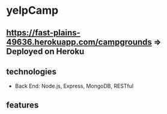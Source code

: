 # yelpCamp

<https://fast-plains-49636.herokuapp.com/campgrounds> => Deployed on Heroku
------------------

technologies
-------
- Back End: Node.js, Express, MongoDB, RESTful




features
-------
